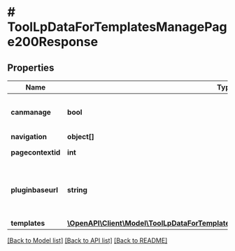 # # ToolLpDataForTemplatesManagePage200Response

## Properties

Name | Type | Description | Notes
------------ | ------------- | ------------- | -------------
**canmanage** | **bool** | Whether the user manage the templates | [default to null]
**navigation** | **object[]** |  |
**pagecontextid** | **int** | The page context id |
**pluginbaseurl** | **string** | Url to the tool_lp plugin folder on this Moodle site |
**templates** | [**\OpenAPI\Client\Model\ToolLpDataForTemplatesManagePage200ResponseTemplatesInner[]**](ToolLpDataForTemplatesManagePage200ResponseTemplatesInner.md) |  |

[[Back to Model list]](../../README.md#models) [[Back to API list]](../../README.md#endpoints) [[Back to README]](../../README.md)
